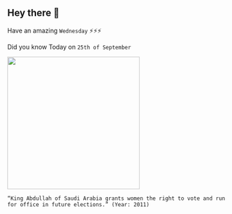 ## Hey there 👋
Have an amazing `Wednesday` ⚡⚡⚡

Did you know Today on `25th of September`
 
 [<img src="https://foreignpolicy.com/wp-content/uploads/2015/12/gettyimages-ksa.jpg?w=800&h=474&quality=90" width="300" />](https://www.nytimes.com/2011/09/26/world/middleeast/women-to-vote-in-saudi-arabia-king-says.html) 
 ```
“King Abdullah of Saudi Arabia grants women the right to vote and run for office in future elections.” (Year: 2011)
```
